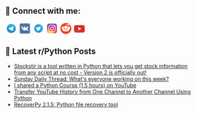 ## 🔎 Connect with me:
[<img src="https://github.com/bullbesh/bullbesh/blob/main/images/Telegram.png" width="32" height="32" />](https://t.me/bullbesh)
[<img src="https://github.com/bullbesh/bullbesh/blob/main/images/VK.png" width="32" height="32" />](https://vk.com/bullbesh)
[<img src="https://github.com/bullbesh/bullbesh/blob/main/images/Twitter.png" width="32" height="32" />](https://twitter.com/bullbesh1)
[<img src="https://github.com/bullbesh/bullbesh/blob/main/images/Instagram.png" width="32" height="32" />](https://www.instagram.com/bullbesh)
[<img src="https://github.com/bullbesh/bullbesh/blob/main/images/Reddit.png" width="32" height="32" />](https://www.reddit.com/user/bullbesh)
[<img src="https://github.com/bullbesh/bullbesh/blob/main/images/YouTube.png" width="32" height="32" />](https://www.youtube.com/channel/UCtfjRs6uzgq5mfm8S06WTcg)

## 📕 Latest r/Python Posts
<!-- BLOG-POST-LIST:START -->
- [Stockstir is a tool written in Python that lets you get stock information from any script at no cost - Version 2 is officially out!](https://www.reddit.com/r/Python/comments/18uuyjr/stockstir_is_a_tool_written_in_python_that_lets/)
- [Sunday Daily Thread: What&#39;s everyone working on this week?](https://www.reddit.com/r/Python/comments/18utrn3/sunday_daily_thread_whats_everyone_working_on/)
- [I shared a Python Course &lpar;1.5 hours&rpar; on YouTube](https://www.reddit.com/r/Python/comments/18uqyxi/i_shared_a_python_course_15_hours_on_youtube/)
- [Transfer YouTube History from One Channel to Another Channel Using Python](https://www.reddit.com/r/Python/comments/18upgvh/transfer_youtube_history_from_one_channel_to/)
- [RecoverPy 2.1.5: Python file recovery tool](https://www.reddit.com/r/Python/comments/18uknqm/recoverpy_215_python_file_recovery_tool/)
<!-- BLOG-POST-LIST:END -->
